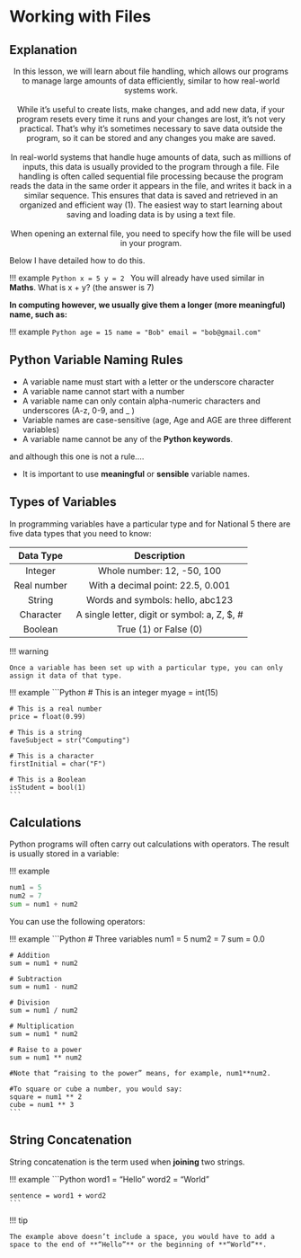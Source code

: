 # Working with Files

## Explanation

<p style="text-align:center;"> In this lesson, we will learn about file handling, which allows our programs to manage large amounts of data efficiently, similar to how real-world systems work.
</br>
</br>
While it’s useful to create lists, make changes, and add new data, if your program resets every time it runs and your changes are lost, it’s not very practical. That’s why it’s sometimes necessary to save data outside the program, so it can be stored and any changes you make are saved.
</br>
</br>
In real-world systems that handle huge amounts of data, such as millions of inputs, this data is usually provided to the program through a file. File handling is often called sequential file processing because the program reads the data in the same order it appears in the file, and writes it back in a similar sequence. This ensures that data is saved and retrieved in an organized and efficient way (1).
The easiest way to start learning about saving and loading data is by using a text file. 
</br>
</br>
When opening an external file, you need to specify how the file will be used in your program. </p>

Below I have detailed how to do this.

!!! example
	```Python
	x = 5
	y = 2
	```
You will already have used similar in **Maths**. What is x + y? (the answer is 7)

**In computing however, we usually give them a longer (more meaningful) name, such as:**

!!! example
	```Python
	age = 15
	name = "Bob"
	email = "bob@gmail.com"
	```
	
## Python Variable Naming Rules

- A variable name must start with a letter or the underscore character
- A variable name cannot start with a number
- A variable name can only contain alpha-numeric characters and underscores (A-z, 0-9, and _ )
- Variable names are case-sensitive (age, Age and AGE are three different variables)
- A variable name cannot be any of the **Python keywords**.

and although this one is not a rule....

- It is important to use **meaningful** or **sensible** variable names. 

## Types of Variables

In programming variables have a particular type and for National 5 there are five data types that you need to know:

| Data Type   | Description                                  |
| :---------: | :-------------------------------------------:|
| Integer     | Whole number: 12, -50, 100                   |
| Real number | With a decimal point: 22.5, 0.001            |
| String      | Words and symbols: hello, abc123             |
| Character   | A single letter, digit or symbol: a, Z, $, # |
| Boolean     | True (1) or False (0)                        |

!!! warning

    Once a variable has been set up with a particular type, you can only assign it data of that type.


!!! example
	```Python
	# This is an integer
	myage = int(15)

	# This is a real number
	price = float(0.99)

	# This is a string
	faveSubject = str("Computing")

	# This is a character
	firstInitial = char("F")

	# This is a Boolean
	isStudent = bool(1)
	```

## Calculations

Python programs will often carry out calculations with operators. The result is usually stored in a variable:

!!! example
```Python
num1 = 5
num2 = 7
sum = num1 + num2
```

You can use the following operators:

!!! example
	```Python
	# Three variables
	num1 = 5
	num2 = 7
	sum = 0.0

	# Addition
	sum = num1 + num2

	# Subtraction
	sum = num1 - num2

	# Division
	sum = num1 / num2

	# Multiplication
	sum = num1 * num2

	# Raise to a power
	sum = num1 ** num2

	#Note that “raising to the power” means, for example, num1**num2. 

	#To square or cube a number, you would say:
	square = num1 ** 2
	cube = num1 ** 3
	```

## String Concatenation

String concatenation is the term used when **joining** two strings.

!!! example
	```Python
	word1 = “Hello”
	word2 = “World”

	sentence = word1 + word2
	```

!!! tip

    The example above doesn’t include a space, you would have to add a space to the end of **“Hello”** or the beginning of **“World”**. 


